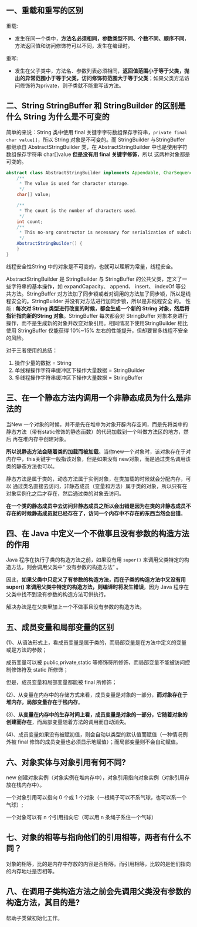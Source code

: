 ## 一、重载和重写的区别

重载:

* 发生在同一个类中，**方法名必须相同，参数类型不同、个数不同、顺序不同**，方法返回值和访问修饰符可以不同，发生在编译时。

重写:

* 发生在父子类中，方法名、参数列表必须相同，**返回值范围小于等于父类，抛出的异常范围小于等于父类，访问修饰符范围大于等于父类**；如果父类方法访问修饰符为private，则子类就不能重写该方法。

## 二、String StringBuffer 和 StringBuilder 的区别是什么 String 为什么是不可变的

简单的来说：String 类中使用 final 关键字字符数组保存字符串，`private final char value[]`，所以 String 对象是不可变的。而 StringBuilder 与StringBuffer 都继承自 AbstractStringBuilder 类，在 AbstractStringBuilder 中也是使用字符数组保存字符串 char[]value **但是没有用 final 关键字修饰**，所以
这两种对象都是可变的。

```java
abstract class AbstractStringBuilder implements Appendable, CharSequence {
    /**
     * The value is used for character storage.
     */
    char[] value;

    /**
     * The count is the number of characters used.
     */
    int count;
    /**
     * This no-arg constructor is necessary for serialization of subclasses.
     */
    AbstractStringBuilder() {
    }
}
```

线程安全性String 中的对象是不可变的，也就可以理解为常量，线程安全。

AbstractStringBuilder 是 StringBuilder 与 StringBuffer 的公共父类，定义了一些字符串的基本操作，如 expandCapacity、 append、 insert、 indexOf 等公共方法。StringBuffer 对方法加了同步锁或者对调用的方法加了同步锁，所以是线程安全的。StringBuilder 并没有对方法进行加同步锁，所以是非线程安全
的。
性能 : **每次对 String 类型进行改变的时候，都会生成一个新的 String 对象，然后将指针指向新的String 对象**。StringBuffer 每次都会对 StringBuffer 对象本身进行操作，而不是生成新的对象并改变对象引用。相同情况下使用StringBuilder 相比使用 StringBuffer 仅能获得 10%~15% 左右的性能提升，但却要冒多线程不安全的风险。

对于三者使用的总结：

1. 操作少量的数据 = String
2. 单线程操作字符串缓冲区下操作大量数据 = StringBuilder
3. 多线程操作字符串缓冲区下操作大量数据 = StringBuffer

## 三、在一个静态方法内调用一个非静态成员为什么是非法的

当New 一个对象的时候，并不是先在堆中为对象开辟内存空间，而是先将类中的静态方法（带有static修饰的静态函数）的代码加载到一个叫做方法区的地方，然后 再在堆内存中创建对象。

**所以说静态方法会随着类的加载而被加载**。当你new一个对象时，该对象存在于对内存中，this关键字一般指该对象，但是如果没有 new对象，而是通过类名调用该类的静态方法也可以。

静态方法是属于类的，动态方法属于实例对象，在类加载的时候就会分配内存，可以 通过类名直接去访问，非静态成员（变量和方法）属于类的对象，所以只有在对象实例化之后才存在，然后通过类的对象去访问。

**在一个类的静态成员中去访问非静态成员之所以会出错是因为在类的非静态成员不存在的时候静态成员就已经存在了，访问一个内存中不存在的东西当然会出错**。

## 四、在 Java 中定义一个不做事且没有参数的构造方法的作用

Java 程序在执行子类的构造方法之前，如果没有用 `super()` 来调用父类特定的构造方法，则会调用父类中“ 没有参数的构造方法” 。

因此，**如果父类中只定义了有参数的构造方法，而在子类的构造方法中又没有用 super() 来调用父类中特定的构造方法，则编译时将发生错误**，因为 Java 程序在父类中找不到没有参数的构造方法可供执行。

解决办法是在父类里加上一个不做事且没有参数的构造方法。

## 五、成员变量和局部变量的区别

(1)、从语法形式上，看成员变量是属于类的，而局部变量是在方法中定义的变量或是方法的参数；

成员变量可以被 public,private,static 等修饰符所修饰，而局部变量不能被访问控制修饰符及 static 所修饰；

但是，成员变量和局部变量都能被 final 所修饰；

(2)、从变量在内存中的存储方式来看，成员变量是对象的一部分，**而对象存在于堆内存，局部变量存在于栈内存**。

(3)、**从变量在内存中的生存时间上看，成员变量是对象的一部分，它随着对象的创建而存在**，而局部变量随着方法的调用而自动消失。

(4)、成员变量如果没有被赋初值，则会自动以类型的默认值而赋值（一种情况例外被 final 修饰的成员变量也必须显示地赋值）；而局部变量则不会自动赋值。

## 六、对象实体与对象引用有何不同?

new 创建对象实例（对象实例在堆内存中），对象引用指向对象实例（对象引用存放在栈内存中）。

一个对象引用可以指向 0 个或 1 个对象（一根绳子可以不系气球，也可以系一个气球）; 

一个对象可以有 n 个引用指向它（可以用 n 条绳子系住一个气球）

## 七、对象的相等与指向他们的引用相等，两者有什么不同？

对象的相等，比的是内存中存放的内容是否相等。而引用相等，比较的是他们指向的内存地址是否相等。

## 八、在调用子类构造方法之前会先调用父类没有参数的构造方法，其目的是?

帮助子类做初始化工作。